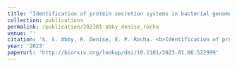 ```yaml
---
title: "Identification of protein secretion systems in bacterial genomes using MacSyFinder version 2"
collection: publications
permalink: /publication/202301-abby_denise_rocha
venue: ''
citation: 'S. S. Abby, R. Denise, E. P. Rocha. <b>Identification of protein secretion systems in bacterial genomes using MacSyFinder version 2</b>, <i></i> January 2023'
year: '2023'
paperurl: 'http://biorxiv.org/lookup/doi/10.1101/2023.01.06.522999'
---
```

